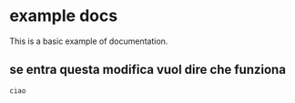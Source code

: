 # example docs

This is a basic example of documentation.
## se entra questa modifica vuol dire che funziona
`ciao`
